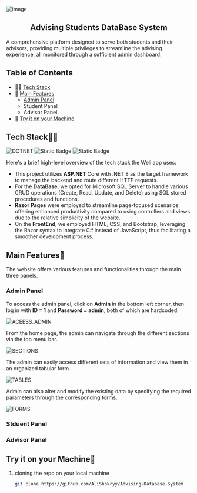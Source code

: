 ![image](https://www.pwcs.edu/userfiles/servers/server_340140/image/student-services/school-counseling/academic_advising.png)
<h2 align = "center" >Advising Students DataBase System</h2>

A comprehensive platform designed to serve both students and their advisors, providing multiple privileges to streamline the advising experience, all monitored through a sufficient admin dashboard.

## Table of Contents

- 🧑‍💻 [Tech Stack](#tech-stack)
- 🛫 [Main Features](#main-features)
  - [Admin Panel](#admin-panel)
  - Student Panel
  - Advisor Panel
- 🔨 [Try it on your Machine](#try-it-on-your-machine)

## Tech Stack🧑‍💻

![DOTNET](https://img.shields.io/badge/.NET_8-%20%23512BD4?style=for-the-badge&logo=dotnet&logoColor=white&labelColor=%23512BD4&color=%23512BD4)
![Static Badge](https://img.shields.io/badge/MSSQL-%23CC2927?style=for-the-badge&logo=microsoftsqlserver&logoColor=white&labelColor=%23CC2927&color=%23CC2927)
![Static Badge](https://img.shields.io/badge/Razor%20Pages-%23512BD4?style=for-the-badge&logo=blazor&logoColor=white&labelColor=%23512BD4&color=%23512BD4)

Here's a brief high-level overview of the tech stack the Well app uses:

- This project utilizes **ASP.NET** Core with .NET 8 as the target framework to manage the backend and route different HTTP requests.
- For the **DataBase**, we opted for Microsoft SQL Server to handle various CRUD operations (Create, Read, Update, and Delete) using SQL stored procedures and functions.
- **Razor Pages** were employed to streamline page-focused scenarios, offering enhanced productivity compared to using controllers and views due to the relative simplicity of the website.
- On the **FrontEnd**, we employed HTML, CSS, and Bootstrap, leveraging the Razor syntax to integrate C# instead of JavaScript, thus facilitating a smoother development process.

## Main Features🛫

The website offers various features and functionalities through the main three panels.

### Admin Panel

To access the admin panel, click on **Admin** in the bottom left corner, then log in with **ID = 1** and **Password = admin**, both of which are hardcoded.

![ACEESS_ADMIN]()

From the home page, the admin can navigate through the different sections via the top menu bar.

![SECTIONS]()

The admin can easily access different sets of information and view them in an organized tabular form.

![TABLES]()

Admin can also alter and modify the existing data by specifying the required parameters through the corresponding forms.

![FORMS]()

### Stduent Panel

### Advisor Panel

## Try it on your Machine🔨

1. cloning the repo on your local machine

   ``` bash
   git clone https://github.com/AliShokryy/Advising-Database-System
   ```
